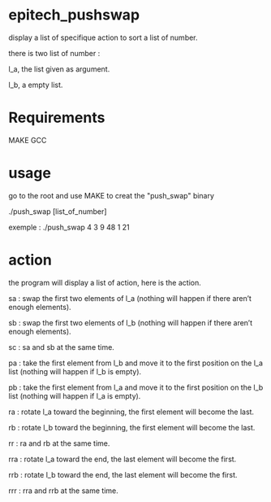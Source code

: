 # epitech_pushswap
display a list of specifique action to sort a list of number.

there is two list of number :

l_a, the list given as argument.

l_b, a empty list.

# Requirements
MAKE GCC

# usage
go to the root and use MAKE to creat the "push_swap" binary

./push_swap [list_of_number]

exemple : ./push_swap 4 3 9 48 1 21

# action
the program will display a list of action, here is the action.

sa :
swap the first two elements of l_a (nothing will happen if there aren’t enough elements).

sb :
swap the first two elements of l_b (nothing will happen if there aren’t enough elements).

sc :
sa and sb at the same time.

pa :
take the first element from l_b and move it to the first position on the l_a list (nothing will happen if
l_b is empty).

pb :
take the first element from l_a and move it to the first position on the l_b list (nothing will happen if
l_a is empty).

ra :
rotate l_a toward the beginning, the first element will become the last.

rb :
rotate l_b toward the beginning, the first element will become the last.

rr :
ra and rb at the same time.

rra :
rotate l_a toward the end, the last element will become the first.

rrb :
rotate l_b toward the end, the last element will become the first.

rrr :
rra and rrb at the same time.
